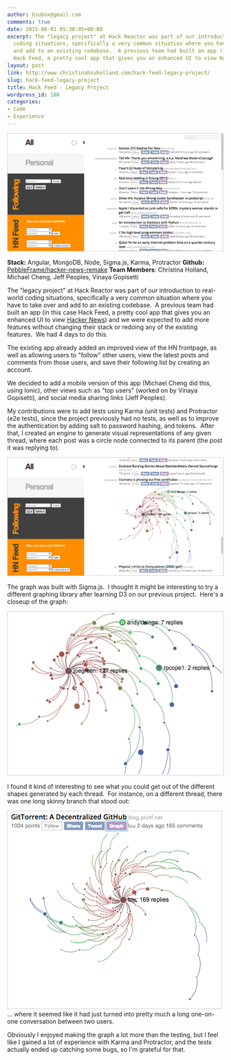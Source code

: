 ```yaml
---
author: hsubox@gmail.com
comments: true
date: 2015-06-01 05:30:45+00:00
excerpt: The "legacy project" at Hack Reactor was part of our introduction to real-world
  coding situations, specifically a very common situation where you have to take over
  and add to an existing codebase.  A previous team had built an app (in this case
  Hack Feed, a pretty cool app that gives you an enhanced UI to view Hacker News)...
layout: post
link: http://www.christinahsuholland.com/hack-feed-legacy-project/
slug: hack-feed-legacy-project
title: Hack Feed - Legacy Project
wordpress_id: 188
categories:
- Code
- Experience
---
```


[![hf_frontpage](/images/2015/06/hf_frontpage.png)](/images/2015/06/hf_frontpage.png)




**Stack:** Angular, MongoDB, Node, Sigma.js, Karma, Protractor
**Github:** [PebbleFrame/hacker-news-remake](https://github.com/PebbleFrame/hacker-news-remake)
**Team Members**: Christina Holland, Michael Cheng,
Jeff Peoples, Vinaya Gopisetti




The "legacy project" at Hack Reactor was part of our introduction to real-world coding situations, specifically a very common situation where you have to take over and add to an existing codebase.  A previous team had built an app (in this case Hack Feed, a pretty cool app that gives you an enhanced UI to view [Hacker News](https://news.ycombinator.com/newest)) and we were expected to add more features without changing their stack or redoing any of the existing features.  We had 4 days to do this.




The existing app already added an improved view of the HN frontpage, as well as allowing users to "follow" other users, view the latest posts and comments from those users, and save their following list by creating an account.




We decided to add a mobile version of this app (Michael Cheng did this, using Ionic), other views such as "top users" (worked on by Vinaya Gopisetti), and social media sharing links (Jeff Peoples).




My contributions were to add tests using Karma (unit tests) and Protractor (e2e tests), since the project previously had no tests, as well as to improve the authentication by adding salt to password hashing, and tokens.  After that, I created an engine to generate visual representations of any given thread, where each post was a circle node connected to its parent (the post it was replying to).




[![hf_graph](/images/2015/06/hf_graph.png)](/images/2015/06/hf_graph.png)




The graph was built with Sigma.js.  I thought it might be interesting to try a different graphing library after learning D3 on our previous project.  Here's a closeup of the graph:




[![hf_graph_1](/images/2015/06/hf_graph_1.png)](/images/2015/06/hf_graph_1.png)




I found it kind of interesting to see what you could get out of the different shapes generated by each thread.  For instance, on a different thread, there was one long skinny branch that stood out:




[![hf_graph_2](/images/2015/06/hf_graph_2.png)](/images/2015/06/hf_graph_2.png)... where it seemed like it had just turned into pretty much a long one-on-one conversation between two users.




Obviously I enjoyed making the graph a lot more than the testing, but I feel like I gained a lot of experience with Karma and Protractor, and the tests actually ended up catching some bugs, so I'm grateful for that.

